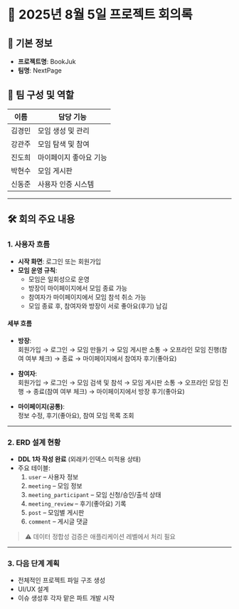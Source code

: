 # 📄 2025년 8월 5일 프로젝트 회의록

## 📌 기본 정보
- **프로젝트명**: BookJuk
- **팀명**: NextPage

## 👥 팀 구성 및 역할
| 이름     | 담당 기능 |
|----------|-----------|
| 김경민   | 모임 생성 및 관리 |
| 강관주   | 모임 탐색 및 참여 |
| 진도희   | 마이페이지 좋아요 기능 |
| 박현수   | 모임 게시판 |
| 신동준   | 사용자 인증 시스템 |

---

## 🛠 회의 주요 내용

### 1. 사용자 흐름
- **시작 화면**: 로그인 또는 회원가입
- **모임 운영 규칙**:
    - 모임은 일회성으로 운영
    - 방장이 마이페이지에서 모임 종료 가능
    - 참여자가 마이페이지에서 모임 참석 취소 가능
    - 모임 종료 후, 참여자와 방장이 서로 좋아요(후기) 남김

#### 세부 흐름
- **방장**:  
  회원가입 → 로그인 → 모임 만들기 → 모임 게시판 소통 → 오프라인 모임 진행(참여 여부 체크) → 종료 → 마이페이지에서 참여자 후기(좋아요)

- **참여자**:  
  회원가입 → 로그인 → 모임 검색 및 참석 → 모임 게시판 소통 → 오프라인 모임 진행 → 종료(참여 여부 체크) → 마이페이지에서 방장 후기(좋아요)

- **마이페이지(공통)**:  
  정보 수정, 후기(좋아요), 참여 모임 목록 조회

---

### 2. ERD 설계 현황
- **DDL 1차 작성 완료** (외래키·인덱스 미적용 상태)
- 주요 테이블:
    1. `user` – 사용자 정보
    2. `meeting` – 모임 정보
    3. `meeting_participant` – 모임 신청/승인/출석 상태
    4. `meeting_review` – 후기(좋아요) 기록
    5. `post` – 모임별 게시판
    6. `comment` – 게시글 댓글

> ⚠ 데이터 정합성 검증은 애플리케이션 레벨에서 처리 필요

---

### 3. 다음 단계 계획
- 전체적인 프로젝트 파일 구조 생성
- UI/UX 설계
- 이슈 생성후 각자 맡은 파트 개발 시작


